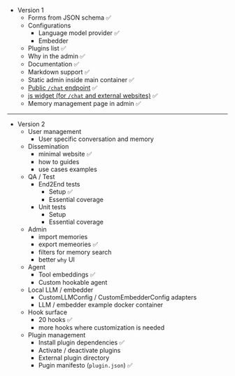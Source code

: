 
* Version 1
  * Forms from JSON schema ✅
  * Configurations
	  * Language model provider ✅
	  * Embedder
  * Plugins list ✅
  * Why in the admin ✅
  * Documentation ✅
  * Markdown support ✅
  * Static admin inside main container ✅
  * [Public `/chat` endpoint](https://github.com/cheshire-cat-ai/core/issues/267/)  ✅
  * [js widget (for `/chat` and external websites)](https://github.com/cheshire-cat-ai/core/issues/269/) ✅
  * Memory management page in admin ✅

<hr>

* Version 2
  * User management
    * User specific conversation and memory
  * Dissemination
    * minimal website ✅
    * how to guides
    * use cases examples
  * QA / Test
    * End2End tests
      * Setup ✅
      * Essential coverage
    * Unit tests
      * Setup
      * Essential coverage
  * Admin
    * import memories
    * export memeories ✅
    * filters for memory search
    * better `why` UI
  * Agent
    * Tool embeddings ✅
    * Custom hookable agent 
  * Local LLM / embedder
    * CustomLLMConfig / CustomEmbedderConfig adapters
    * LLM / embedder example docker container
  * Hook surface
    * 20 hooks ✅
    * more hooks where customization is needed
  * Plugin management
    * Install plugin dependencies ✅
    * Activate / deactivate plugins
    * External plugin directory
    * Pugin manifesto (`plugin.json`) ✅
